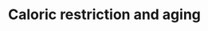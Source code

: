 ---
annotations:
- id: PW:0000651
  parent: regulatory pathway
  type: Pathway Ontology
  value: aging pathway
- id: PW:0000278
  parent: regulatory pathway
  type: Pathway Ontology
  value: autophagy pathway
- id: PW:0000378
  parent: regulatory pathway
  type: Pathway Ontology
  value: oxidative stress response pathway
authors:
- DeSl
- Egonw
- Khanspers
description: 'Caloric restriction leads to a decrease in the ATP/AMP ratio, thereby
  activating the key nutrient sensor of the body: AMPK.  AMPK then blocks mTOR function,
  as mTOR has an important role in regulating the balance between cell growth and
  autophagy, nutrient decrease leads to the induction of autophagy.  AMPK stimulates
  NAMPT function and PGC-1a release. NAMPT converts nicotinamide to nicotinamide mononucleotide
  for NAD+ synthesis. PGC-1a is the regulator of mitochondrial biosynthesis (increasing
  mitochondrial cell mass to produce more ATP) which thus will increase if more PGC-1a
  is released. Levels of NAD rise during caloric restriction leading to increased
  SIRT1 activity. SIRT1 blocks the Insulin/IGF-1 pathway. This is a very complex and
  paradoxal tissue, which need further investigation/research. Increased SIRT1 activity
  leads to activation of FOXO/p53 genes. FOXOs become phosphorylated by AKT and this
  may attenuate apoptotic stimuli and reduce antioxidative stress expression. In the
  end these effects result in increased stress resistance and improved lifespan and
  health span.  Proteins on this pathway have targeted assays available via the [https://assays.cancer.gov/available_assays?wp_id=WP4191
  CPTAC Assay Portal]'
last-edited: 2019-08-21
organisms:
- Homo sapiens
redirect_from:
- /index.php/Pathway:WP4191
- /instance/WP4191
revision: null
schema-jsonld:
- '@context': https://schema.org/
  '@id': https://wikipathways.github.io/pathways/WP4191.html
  '@type': Dataset
  creator:
    '@type': Organization
    name: WikiPathways
  description: 'Caloric restriction leads to a decrease in the ATP/AMP ratio, thereby
    activating the key nutrient sensor of the body: AMPK.  AMPK then blocks mTOR function,
    as mTOR has an important role in regulating the balance between cell growth and
    autophagy, nutrient decrease leads to the induction of autophagy.  AMPK stimulates
    NAMPT function and PGC-1a release. NAMPT converts nicotinamide to nicotinamide
    mononucleotide for NAD+ synthesis. PGC-1a is the regulator of mitochondrial biosynthesis
    (increasing mitochondrial cell mass to produce more ATP) which thus will increase
    if more PGC-1a is released. Levels of NAD rise during caloric restriction leading
    to increased SIRT1 activity. SIRT1 blocks the Insulin/IGF-1 pathway. This is a
    very complex and paradoxal tissue, which need further investigation/research.
    Increased SIRT1 activity leads to activation of FOXO/p53 genes. FOXOs become phosphorylated
    by AKT and this may attenuate apoptotic stimuli and reduce antioxidative stress
    expression. In the end these effects result in increased stress resistance and
    improved lifespan and health span.  Proteins on this pathway have targeted assays
    available via the [https://assays.cancer.gov/available_assays?wp_id=WP4191 CPTAC
    Assay Portal]'
  keywords:
  - AKT
  - AMP
  - AMPK
  - ATP
  - FOXO
  - NAD
  - NAMPT
  - PGC-1a
  - SIRT1
  - insulin/IGF1
  - mTOR
  - p53
  license: CC0
  name: Caloric restriction and aging
seo: CreativeWork
title: Caloric restriction and aging
wpid: WP4191
---